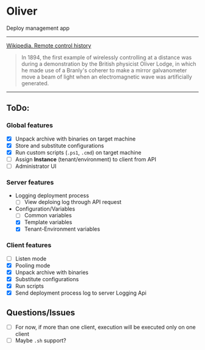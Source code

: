 # Oliver

Deploy management app

---

[Wikipedia. Remote control history](https://en.wikipedia.org/wiki/Remote_control#History)

> In 1894, the first example of wirelessly controlling at a distance was during a demonstration by the British physicist Oliver Lodge, in which he made use of a Branly's coherer to make a mirror galvanometer move a beam of light when an electromagnetic wave was artificially generated.

---

## ToDo:

### Global features

- [x] Unpack archive with binaries on target machine
- [x] Store and substitute configurations
- [x] Run custom scripts (`.ps1`, `.cmd`) on target machine
- [ ] Assign **Instance** (tenant/environment) to client from API
- [ ] Administrator UI

### Server features

- Logging deployment process
  - [ ] View deploing log through API request
- Configuration/Variables
  - [ ] Common variables
  - [x] Template variables
  - [x] Tenant-Environment variables

### Client features

- [ ] Listen mode
- [x] Pooling mode
- [x] Unpack archive with binaries
- [x] Substitute configurations
- [x] Run scripts
- [x] Send deployment process log to server Logging Api

## Questions/Issues

- [ ] For now, if more than one client, execution will be executed only on one client
- [ ] Maybe `.sh` support?
